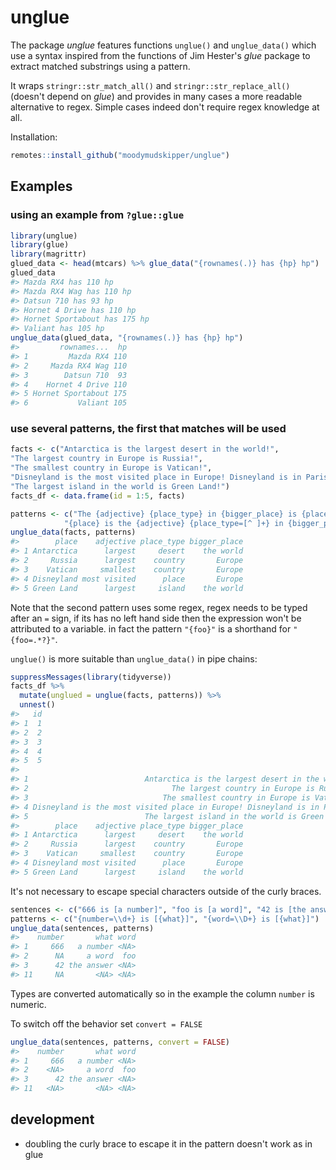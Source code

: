 
<!-- README.md is generated from README.Rmd. Please edit that file -->
unglue
======

The package *unglue* features functions `unglue()` and `unglue_data()` which use a syntax inspired from the functions of Jim Hester's *glue* package to extract matched substrings using a pattern.

It wraps `stringr::str_match_all()` and `stringr::str_replace_all()` (doesn't depend on *glue*) and provides in many cases a more readable alternative to regex. Simple cases indeed don't require regex knowledge at all.

Installation:

``` r
remotes::install_github("moodymudskipper/unglue")
```

Examples
--------

### using an example from `?glue::glue`

``` r
library(unglue)
library(glue)
library(magrittr)
glued_data <- head(mtcars) %>% glue_data("{rownames(.)} has {hp} hp")
glued_data
#> Mazda RX4 has 110 hp
#> Mazda RX4 Wag has 110 hp
#> Datsun 710 has 93 hp
#> Hornet 4 Drive has 110 hp
#> Hornet Sportabout has 175 hp
#> Valiant has 105 hp
unglue_data(glued_data, "{rownames(.)} has {hp} hp")
#>         rownames...  hp
#> 1         Mazda RX4 110
#> 2     Mazda RX4 Wag 110
#> 3        Datsun 710  93
#> 4    Hornet 4 Drive 110
#> 5 Hornet Sportabout 175
#> 6           Valiant 105
```

### use several patterns, the first that matches will be used

``` r
facts <- c("Antarctica is the largest desert in the world!",
"The largest country in Europe is Russia!",
"The smallest country in Europe is Vatican!",
"Disneyland is the most visited place in Europe! Disneyland is in Paris!",
"The largest island in the world is Green Land!")
facts_df <- data.frame(id = 1:5, facts)

patterns <- c("The {adjective} {place_type} in {bigger_place} is {place}!",
            "{place} is the {adjective} {place_type=[^ ]+} in {bigger_place}!{=.*}")
unglue_data(facts, patterns)
#>        place    adjective place_type bigger_place
#> 1 Antarctica      largest     desert    the world
#> 2     Russia      largest    country       Europe
#> 3    Vatican     smallest    country       Europe
#> 4 Disneyland most visited      place       Europe
#> 5 Green Land      largest     island    the world
```

Note that the second pattern uses some regex, regex needs to be typed after an `=` sign, if its has no left hand side then the expression won't be attributed to a variable. in fact the pattern `"{foo}"` is a shorthand for `"{foo=.*?}"`.

`unglue()` is more suitable than `unglue_data()` in pipe chains:

``` r
suppressMessages(library(tidyverse))
facts_df %>%
  mutate(unglued = unglue(facts, patterns)) %>%
  unnest()
#>   id
#> 1  1
#> 2  2
#> 3  3
#> 4  4
#> 5  5
#>                                                                     facts
#> 1                          Antarctica is the largest desert in the world!
#> 2                                The largest country in Europe is Russia!
#> 3                              The smallest country in Europe is Vatican!
#> 4 Disneyland is the most visited place in Europe! Disneyland is in Paris!
#> 5                          The largest island in the world is Green Land!
#>        place    adjective place_type bigger_place
#> 1 Antarctica      largest     desert    the world
#> 2     Russia      largest    country       Europe
#> 3    Vatican     smallest    country       Europe
#> 4 Disneyland most visited      place       Europe
#> 5 Green Land      largest     island    the world
```

It's not necessary to escape special characters outside of the curly braces.

``` r
sentences <- c("666 is [a number]", "foo is [a word]", "42 is [the answer]", "Area 51 is [unmatched]")
patterns <- c("{number=\\d+} is [{what}]", "{word=\\D+} is [{what}]")
unglue_data(sentences, patterns)
#>    number       what word
#> 1     666   a number <NA>
#> 2      NA     a word  foo
#> 3      42 the answer <NA>
#> 11     NA       <NA> <NA>
```

Types are converted automatically so in the example the column `number` is numeric.

To switch off the behavior set `convert = FALSE`

``` r
unglue_data(sentences, patterns, convert = FALSE)
#>    number       what word
#> 1     666   a number <NA>
#> 2    <NA>     a word  foo
#> 3      42 the answer <NA>
#> 11   <NA>       <NA> <NA>
```

development
-----------

-   doubling the curly brace to escape it in the pattern doesn't work as in glue
